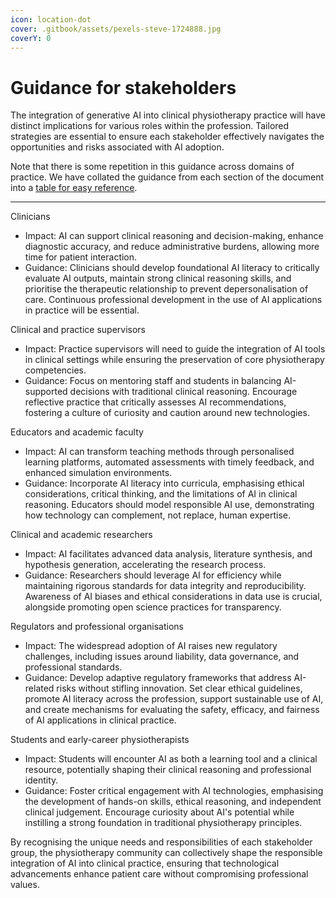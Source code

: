 ```yaml
---
icon: location-dot
cover: .gitbook/assets/pexels-steve-1724888.jpg
coverY: 0
---
```


# Guidance for stakeholders

The integration of generative AI into clinical physiotherapy practice will have distinct implications for various roles within the profession. Tailored strategies are essential to ensure each stakeholder effectively navigates the opportunities and risks associated with AI adoption.

Note that there is some repetition in this guidance across domains of practice. We have collated the guidance from each section of the document into a [table for easy reference](synthesis/synthesised-core-guidance.md).

***

Clinicians

* Impact: AI can support clinical reasoning and decision-making, enhance diagnostic accuracy, and reduce administrative burdens, allowing more time for patient interaction.
* Guidance: Clinicians should develop foundational AI literacy to critically evaluate AI outputs, maintain strong clinical reasoning skills, and prioritise the therapeutic relationship to prevent depersonalisation of care. Continuous professional development in the use of AI applications in practice will be essential.

Clinical and practice supervisors

* Impact: Practice supervisors will need to guide the integration of AI tools in clinical settings while ensuring the preservation of core physiotherapy competencies.
* Guidance: Focus on mentoring staff and students in balancing AI-supported decisions with traditional clinical reasoning. Encourage reflective practice that critically assesses AI recommendations, fostering a culture of curiosity and caution around new technologies.

Educators and academic faculty

* Impact: AI can transform teaching methods through personalised learning platforms, automated assessments with timely feedback, and enhanced simulation environments.
* Guidance: Incorporate AI literacy into curricula, emphasising ethical considerations, critical thinking, and the limitations of AI in clinical reasoning. Educators should model responsible AI use, demonstrating how technology can complement, not replace, human expertise.

Clinical and academic researchers

* Impact: AI facilitates advanced data analysis, literature synthesis, and hypothesis generation, accelerating the research process.
* Guidance: Researchers should leverage AI for efficiency while maintaining rigorous standards for data integrity and reproducibility. Awareness of AI biases and ethical considerations in data use is crucial, alongside promoting open science practices for transparency.

Regulators and professional organisations

* Impact: The widespread adoption of AI raises new regulatory challenges, including issues around liability, data governance, and professional standards.
* Guidance: Develop adaptive regulatory frameworks that address AI-related risks without stifling innovation. Set clear ethical guidelines, promote AI literacy across the profession, support sustainable use of AI, and create mechanisms for evaluating the safety, efficacy, and fairness of AI applications in clinical practice.

Students and early-career physiotherapists

* Impact: Students will encounter AI as both a learning tool and a clinical resource, potentially shaping their clinical reasoning and professional identity.
* Guidance: Foster critical engagement with AI technologies, emphasising the development of hands-on skills, ethical reasoning, and independent clinical judgement. Encourage curiosity about AI's potential while instilling a strong foundation in traditional physiotherapy principles.

By recognising the unique needs and responsibilities of each stakeholder group, the physiotherapy community can collectively shape the responsible integration of AI into clinical practice, ensuring that technological advancements enhance patient care without compromising professional values.
